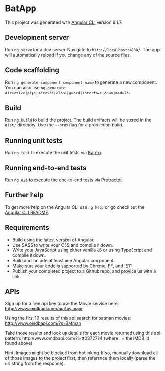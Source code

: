 # BatApp

This project was generated with [Angular CLI](https://github.com/angular/angular-cli) version 9.1.7.

## Development server

Run `ng serve` for a dev server. Navigate to `http://localhost:4200/`. The app will automatically reload if you change any of the source files.

## Code scaffolding

Run `ng generate component component-name` to generate a new component. You can also use `ng generate directive|pipe|service|class|guard|interface|enum|module`.

## Build

Run `ng build` to build the project. The build artifacts will be stored in the `dist/` directory. Use the `--prod` flag for a production build.

## Running unit tests

Run `ng test` to execute the unit tests via [Karma](https://karma-runner.github.io).

## Running end-to-end tests

Run `ng e2e` to execute the end-to-end tests via [Protractor](http://www.protractortest.org/).

## Further help

To get more help on the Angular CLI use `ng help` or go check out the [Angular CLI README](https://github.com/angular/angular-cli/blob/master/README.md).

## Requirements

* Build using the latest version of Angular.
* Use SASS to write your CSS and compile it down.
* Write your JavaScript using either vanilla JS or using TypeScript and compile it down.
* Build and include at least one Angular component.
* Make sure your code is supported by Chrome, FF, and IE11.
* Publish your completed project to a Github repo, and provide us with a link.

## APIs

Sign up for a free api key to use the Movie service here:
http://www.omdbapi.com/apikey.aspx

Using the first 10 results of this api search for batman movies:
http://www.omdbapi.com/?s=Batman

Take those results and look up details for each movie returned using this api pattern:
http://www.omdbapi.com/?i=tt0372784 (where i = the IMDB id found above)

Hint: Images might be blocked from hotlinking. If so, manually download all of those images to the project first, then reference them locally (parse the url string from the response).